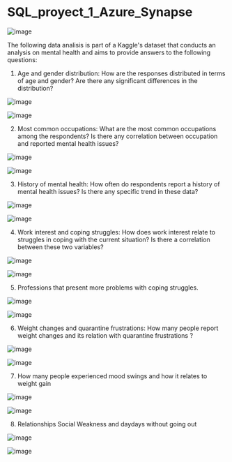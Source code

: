 # SQL_proyect_1_Azure_Synapse

![image](https://github.com/ELopez2657/SQL_proyect_1_Azure_Synapse/assets/146747798/acd56b5e-e7d6-4bb9-b283-93fd7030e5d1)

The following data analisis is part of a Kaggle's dataset that conducts an analysis on mental health and aims to provide answers to the following questions: 

1. Age and gender distribution: How are the responses distributed in terms of age and gender? Are there any significant differences in the distribution?

![image](https://github.com/ELopez2657/SQL_proyect_1_Azure_Synapse/assets/146747798/cdc993c9-d0b1-4f3d-bec6-6c430110b4e4)

![image](https://github.com/ELopez2657/SQL_proyect_1_Azure_Synapse/assets/146747798/48fe417a-0c0f-4bf7-9119-e526b8918a73)

2. Most common occupations: What are the most common occupations among the respondents? Is there any correlation between occupation and reported mental health issues?

![image](https://github.com/ELopez2657/SQL_proyect_1_Azure_Synapse/assets/146747798/ebb2b371-786f-43a2-a45a-64797819284b)

![image](https://github.com/ELopez2657/SQL_proyect_1_Azure_Synapse/assets/146747798/3958a5a2-99f2-40f5-b920-2b7aa8c52cef)

3. History of mental health: How often do respondents report a history of mental health issues? Is there any specific trend in these data?

![image](https://github.com/ELopez2657/SQL_proyect_1_Azure_Synapse/assets/146747798/c465229a-715b-4afc-b9b9-c2d08bd287ab)

![image](https://github.com/ELopez2657/SQL_proyect_1_Azure_Synapse/assets/146747798/fba4c832-2733-40e9-8836-eb124237cf08)

4. Work interest and coping struggles: How does work interest relate to struggles in coping with the current situation? Is there a correlation between these two variables?

![image](https://github.com/ELopez2657/SQL_proyect_1_Azure_Synapse/assets/146747798/16c5f005-36d3-4ea7-bd6a-e7bba938ba2c)

![image](https://github.com/ELopez2657/SQL_proyect_1_Azure_Synapse/assets/146747798/162d52d4-6151-43e1-b8cf-51b40ab9dca9)

5. Professions that present more problems with coping struggles.

![image](https://github.com/ELopez2657/SQL_proyect_1_Azure_Synapse/assets/146747798/f5e119da-5f08-4609-acfc-dc8f11935978)

![image](https://github.com/ELopez2657/SQL_proyect_1_Azure_Synapse/assets/146747798/cfe8c6b4-8499-4f80-be30-9a4909d8ca12)

6. Weight changes and quarantine frustrations: How many people report weight changes and its relation with quarantine frustrations ? 

![image](https://github.com/ELopez2657/SQL_proyect_1_Azure_Synapse/assets/146747798/2412ee90-13da-4586-b777-21578771c8f7)

![image](https://github.com/ELopez2657/SQL_proyect_1_Azure_Synapse/assets/146747798/908e9cc2-0d1f-45de-aba5-e053964b09f7)

7. How many people experienced mood swings and how it relates to weight gain

![image](https://github.com/ELopez2657/SQL_proyect_1_Azure_Synapse/assets/146747798/834be5c9-2ee0-4512-9328-91aaac71f0f2)

![image](https://github.com/ELopez2657/SQL_proyect_1_Azure_Synapse/assets/146747798/508aab8a-ae0e-45fc-ad07-d41d958d5353)

8. Relationships Social Weakness and daydays without going out

![image](https://github.com/ELopez2657/SQL_proyect_1_Azure_Synapse/assets/146747798/443a3fc1-9570-48f8-aa8c-01f2f9a7cf2a)

![image](https://github.com/ELopez2657/SQL_proyect_1_Azure_Synapse/assets/146747798/7dd598b9-7e3b-4ff0-adda-aeb10d1f7549)





